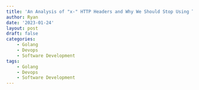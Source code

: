 ```yaml
---
title: 'An Analysis of "x-" HTTP Headers and Why We Should Stop Using Them'
author: Ryan
date: '2023-01-24'
layout: post
draft: false
categories:
    - Golang
    - Devops
    - Software Development
tags:
    - Golang
    - Devops
    - Software Development
---
```



